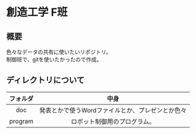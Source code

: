 # 創造工学 F班

## 概要  
色々なデータの共有に使いたいリポジトリ。  
制御班で、gitを使いたかったので作成。  
  

## ディレクトリについて

| フォルダ | 中身 |
|:----:|:----:| 
| doc | 発表とかで使うWordファイルとか、プレゼンとか色々 |
| program | ロボット制御用のプログラム。 |
